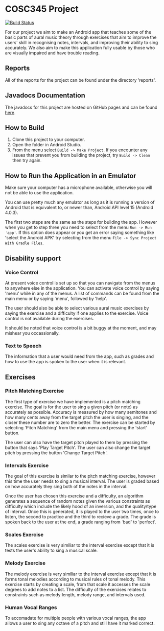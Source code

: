 # COSC345 Project

[![Build Status](https://travis-ci.org/eight0153/ourcontributiontoblindmusicians.svg?branch=master)](https://travis-ci.org/eight0153/ourcontributiontoblindmusicians)

For our project we aim to make an Android app that teaches some of the basic
parts of aural music theory through exercises that aim to improve the users'
skill in recognising notes, intervals, and improving their ability to sing 
accurately. We also aim to make this application fully usable by those who are visually
impaired and have trouble reading.

## Reports
All of the reports for the project can be found under the directory 'reports'.

## Javadocs Documentation
The javadocs for this project are hosted on GitHub pages and can be found
[here](https://eight0153.github.io/ourcontributiontoblindmusicians/).

## How to Build

1. Clone this project to your computer.
2. Open the folder in Android Studio.
3. From the menu select `Build -> Make Project`.
    If you encounter any issues that prevent you from building the project, 
    try `Build -> Clean` then try again.

## How to Run the Application in an Emulator

Make sure your computer has a microphone available, otherwise you will not be able
to use the application. 

You can use pretty much any emulator as long as it is running a version of
Android that is equivalent to, or newer than, Android API level 15
(Android 4.0.3).

The first two steps are the same as the steps for building the app. However 
when you get to step three you need to select from the menu 
`Run -> Run 'app'`. If this option does appear or you get an error saying 
something like 'select the Android APK' try selecting from the menu 
`File -> Sync Project With Gradle Files`.

## Disability support

### Voice Control

At present voice control is set up so that you can navigate from the menus to 
anywhere else in the application. You can activate voice control by saying
'menu' while in any of the menus. A list of commands can be found from the 
main menu or by saying 'menu', followed by 'help'.

The user should also be able to select various aural music exercises by saying
the exercise and a difficulty if one applies to the exercise. Voice control
is not available during the exercises.

It should be noted that voice control is a bit buggy at the moment, and may mishear you occassionally.

### Text to Speech

The information that a user would need from the app, such as grades and how to
use the app is spoken to the user when it is relevant.

## Exercises

### Pitch Matching Exercise

The first type of exercise we have implemented is a pitch matching exercise.
The goal is for the user to sing a given pitch (or note) as accurately as
possible. Accuracy is measured by how many semitones and how many cents away
from the target pitch the user is singing, and the closer these number are to
zero the better. The exercise can be started by selecting 'Pitch Matching' 
from the main menu and pressing the 'start' button.

The user can also have the target pitch played to them by pressing the 
button that says 'Play Target Pitch'. The user can also change the target
pitch by pressing the button 'Change Target Pitch'.

### Intervals Exercise

The goal of this exercise is similar to the pitch matching exercise, however
this time the user needs to sing a musical interval. The user is graded based
on how accurately they sing both of the notes in the interval. 

Once the user has chosen this exercise and a difficulty, an algorithm
generates a sequence of random notes given the various constraints as difficulty
which include the likely hood of an inversion, and the quality/type of interval.
Once this is generated, it is played to the user two times, once to listen, the 
second to practice and the third to recieve a grade. The grade is spoken back to 
the user at the end, a grade ranging from 'bad' to 'perfect'.

### Scales Exercise

The scales exercise is very similiar to the interval exercise except that it
is tests the user's ability to sing a musical scale.

### Melody Exercise

The melody exercise is very similiar to the interval exercise except that it
is forms tonal melodies according to musical rules of tonal melody. This exercise starts
by creating a scale, from that scale it accesses the scale degrees to add notes to a list.
The difficulty of the exercises relates to constraints such as melody length, melody range, 
and intervals used.

### Human Vocal Ranges

To accomadate for multiple people with various vocal ranges, the app allows a user to 
sing any octave of a pitch and still have it marked correct.
